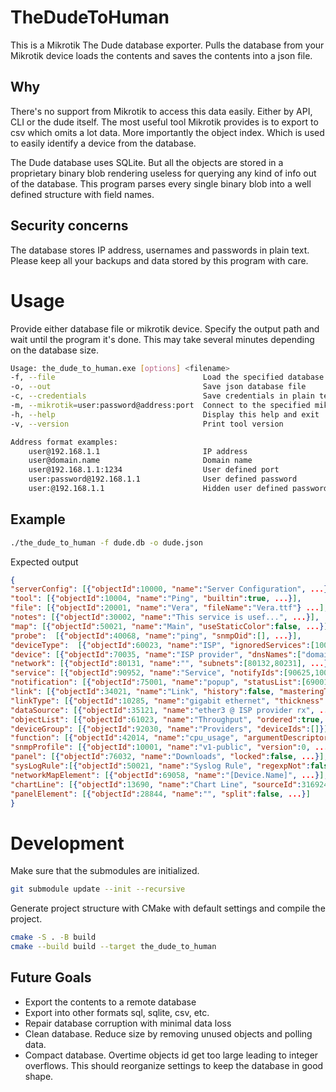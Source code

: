 # TheDudeToHuman
This is a Mikrotik The Dude database exporter. Pulls the database from your Mikrotik device loads the contents and saves the contents into a json file.

## Why
There's no support from Mikrotik to access this data easily. Either by API, CLI or the dude itself. The most useful tool Mikrotik provides is to export to csv which omits a lot data. More importantly the object index. Which is used to easily identify a device from the database.

The Dude database uses SQLite. But all the objects are stored in a proprietary binary blob rendering useless for querying any kind of info out of the database. This program parses every single binary blob into a well defined structure with field names.

## Security concerns
The database stores IP address, usernames and passwords in plain text. Please keep all your backups and data stored by this program with care.

# Usage

Provide either database file or mikrotik device. Specify the output path and wait until the program it's done. This may take several minutes depending on the database size.

```bash
Usage: the_dude_to_human.exe [options] <filename>
-f, --file                                 Load the specified database file
-o, --out                                  Save json database file
-c, --credentials                          Save credentials in plain text
-m, --mikrotik=user:password@address:port  Connect to the specified mikrotik device
-h, --help                                 Display this help and exit
-v, --version                              Print tool version

Address format examples:
    user@192.168.1.1                       IP address
    user@domain.name                       Domain name
    user@192.168.1.1:1234                  User defined port
    user:password@192.168.1.1              User defined password
    user:@192.168.1.1                      Hidden user defined password
```
## Example
```bash
./the_dude_to_human -f dude.db -o dude.json
```

Expected output

```json
{
"serverConfig": [{"objectId":10000, "name":"Server Configuration", ...}],
"tool": [{"objectId":10004, "name":"Ping", "builtin":true, ...}],
"file": [{"objectId":20001, "name":"Vera", "fileName":"Vera.ttf"} ...],
"notes": [{"objectId":30002, "name":"This service is usef...", ...}],
"map": [{"objectId":50021, "name":"Main", "useStaticColor":false, ...}],
"probe":  [{"objectId":40068, "name":"ping", "snmpOid":[], ...}],
"deviceType":  [{"objectId":60023, "name":"ISP", "ignoredServices":[10060], ...}],
"device": [{"objectId":70035, "name":"ISP provider", "dnsNames":["domain"], ...}],
"network": [{"objectId":80131, "name":"", "subnets":[80132,80231], ...}],
"service": [{"objectId":90952, "name":"Service", "notifyIds":[90625,10022], ...}],
"notification": [{"objectId":75001, "name":"popup", "statusList":[69001,25001], ...}],
"link": [{"objectId":34021, "name":"Link", "history":false, "masteringType":0, ...}],
"linkType": [{"objectId":10285, "name":"gigabit ethernet", "thickness":6, ...}],
"dataSource": [{"objectId":35121, "name":"ether3 @ ISP provider rx", ...}],
"objectList": [{"objectId":61023, "name":"Throughput", "ordered":true, ...}],
"deviceGroup": [{"objectId":92030, "name":"Providers", "deviceIds":[]}],
"function": [{"objectId":42014, "name":"cpu_usage", "argumentDescriptors":[], ...}],
"snmpProfile": [{"objectId":10001, "name":"v1-public", "version":0, ...}],
"panel": [{"objectId":76032, "name":"Downloads", "locked":false, ...}],
"sysLogRule":[{"objectId":50021, "name":"Syslog Rule", "regexpNot":false, ...}],
"networkMapElement": [{"objectId":69058, "name":"[Device.Name]", ...}],
"chartLine": [{"objectId":13690, "name":"Chart Line", "sourceId":316924, ...}],
"panelElement": [{"objectId":28844, "name":"", "split":false, ...}]
}
```

# Development

Make sure that the submodules are initialized.

```bash
git submodule update --init --recursive
```

Generate project structure with CMake with default settings and compile the project.

```bash
cmake -S . -B build
cmake --build build --target the_dude_to_human
```

## Future Goals
* Export the contents to a remote database
* Export into other formats sql, sqlite, csv, etc.
* Repair database corruption with minimal data loss
* Clean database. Reduce size by removing unused objects and polling data.
* Compact database. Overtime objects id get too large leading to integer overflows. This should reorganize settings to keep the database in good shape.
